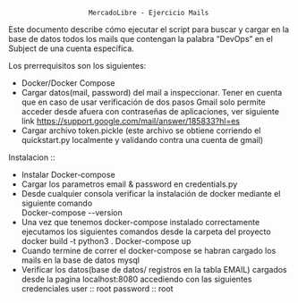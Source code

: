 						MercadoLibre - Ejercicio Mails

Este documento describe cómo ejecutar el script para buscar y cargar en la base de datos todos los mails que contengan la palabra “DevOps” en el Subject de una cuenta específica.

Los prerrequisitos son los siguientes:

- Docker/Docker Compose
- Cargar datos(mail, password) del mail a inspeccionar. Tener en cuenta que en caso de usar verificación de dos pasos Gmail solo permite acceder desde afuera con contraseñas de aplicaciones, ver siguiente link  https://support.google.com/mail/answer/185833?hl=es
- Cargar archivo token.pickle (este archivo se obtiene corriendo el quickstart.py localmente y validando contra una cuenta de gmail)

Instalacion ::
- Instalar Docker-compose
- Cargar los parametros email & password en credentials.py
- Desde cualquier consola verificar la instalación de docker mediante el siguiente comando	
        Docker-compose --version
- Una vez que tenemos docker-compose instalado correctamente ejecutamos los siguientes comandos desde la carpeta del proyecto
	docker build -t python3 .
	Docker-compose up
- Cuando termine de correr el docker-compose se habran cargado los mails en la base de datos mysql
- Verificar los datos(base de datos/ registros en la tabla EMAIL) cargados desde la pagina localhost:8080 accediendo con las siguientes credenciales
        user :: root
        password :: root
		

